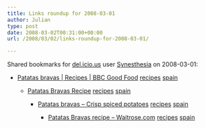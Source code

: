 ```yaml
---
title: Links roundup for 2008-03-01
author: Julian
type: post
date: 2008-03-02T00:31:00+00:00
url: /2008/03/02/links-roundup-for-2008-03-01/

---
```

Shared bookmarks for [del.icio.us][1] user [Synesthesia][2] on 2008-03-01:

  * [Patatas bravas | Recipes | BBC Good Food][3] 
    [recipes][4] [spain][5] </li> 
    
      * [Patatas Bravas Recipe][6] 
        [recipes][4] [spain][5] </li> 
        
          * [Patatas bravas &#8211; Crisp spiced potatoes][7] 
            [recipes][4] [spain][5] </li> 
            
              * [Patatas Bravas recipe &#8211; Waitrose.com][8] 
                [recipes][4] [spain][5] </li> </ul>

 [1]: http://del.icio.us/
 [2]: http://del.icio.us/synesthesia
 [3]: http://www.bbcgoodfood.com/recipes/1177/patatas-bravas.jsp
 [4]: http://del.icio.us/synesthesia/recipes
 [5]: http://del.icio.us/synesthesia/spain
 [6]: http://www.spanish-fiestas.com/recipes/patatas-bravas.htm
 [7]: http://www.spain-recipes.com/patatas-bravas.html
 [8]: http://www.waitrose.com/recipe/Patatas_Bravas.aspx